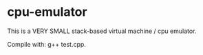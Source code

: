 # cpu-emulator

This is a VERY SMALL stack-based virtual machine / cpu emulator.

Compile with: g++ test.cpp.
